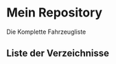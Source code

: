 # Mein Repository

Die Komplette Fahrzeugliste

## Liste der Verzeichnisse

<!-- DIR_LIST_START -->

<!-- DIR_LIST_END -->
